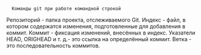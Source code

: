       Команды git при работе командной строкой
Репозиторий - папка проекта, отслеживаемого Git.
Индекс - файл, в котором содержатся изменения, подготовленные для добавления в коммит.
Коммит - фиксация изменений, внесённых в индекс.
Указатели HEAD, ORIGHEAD и т. д.- это ссылка на определённый коммит.
Ветка - это последовательность коммитов.
